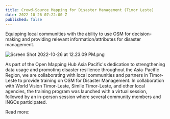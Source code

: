 ```yaml
---
title: Crowd-Source Mapping for Disaster Management (Timor Leste)
date: 2022-10-26 07:22:00 Z
published: false
---
```


Equipping local communities with the ability to use OSM for decision-making and providing relevant information/attributes for disaster management.

![Screen Shot 2022-10-26 at 12.23.09 PM.png](/uploads/Screen%20Shot%202022-10-26%20at%2012.23.09%20PM.png)

As part of the Open Mapping Hub Asia Pacific's dedication to strengthening data usage and promoting disaster resilience throughout the Asia-Pacific Region, we are collaborating with local communities and partners in Timor-Leste to provide training on OSM for Disaster Management. In collaboration with World Vision Timor-Leste, Simile Timor-Leste, and other local agencies, the training program was launched with a virtual session, followed by an in-person session where several community members and INGOs participated.


Read more: 
